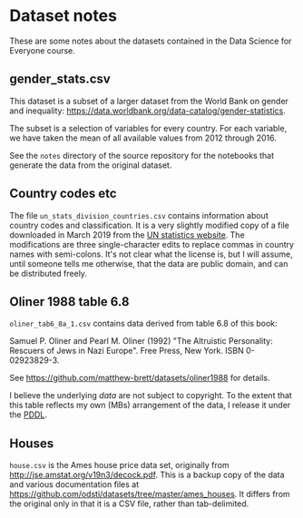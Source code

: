 # Dataset notes

These are some notes about the datasets contained in the Data Science for Everyone course.

## gender_stats.csv

This dataset is a subset of a larger dataset from the World Bank
on gender and inequality:
<https://data.worldbank.org/data-catalog/gender-statistics>.

The subset is a selection of variables for every country. For
each variable, we have taken the mean of all available values
from 2012 through 2016.

See the `notes` directory of the source repository for the
notebooks that generate the data from the original dataset.

## Country codes etc

The file `un_stats_division_countries.csv` contains information about country
codes and classification. It is a very slightly modified copy of a file
downloaded in March 2019 from the [UN statistics
website](https://unstats.un.org/unsd/methodology/m49/overview).  The
modifications are three single-character edits to replace commas in country
names with semi-colons. It's not clear what the license is, but I will assume,
until someone tells me otherwise, that the data are public domain, and can be
distributed freely.

## Oliner 1988 table 6.8

`oliner_tab6_8a_1.csv` contains data derived from table 6.8 of this book:

Samuel P. Oliner and Pearl M. Oliner (1992) "The Altruistic Personality:
Rescuers of Jews in Nazi Europe". Free Press, New York. ISBN 0-02923829-3.

See <https://github.com/matthew-brett/datasets/oliner1988> for details.

I believe the underlying *data* are not subject to copyright.  To the extent
that this table reflects my own (MBs) arrangement of the data, I release it
under the [PDDL](https://opendatacommons.org/licenses/pddl).

## Houses

`house.csv` is the Ames house price data set, originally from
<http://jse.amstat.org/v19n3/decock.pdf>.  This is a backup copy of the data
and various documentation files at
<https://github.com/odsti/datasets/tree/master/ames_houses>.  It differs from
the original only in that it is a CSV file, rather than tab-delimited.
